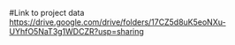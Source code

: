 #Link to project data
https://drive.google.com/drive/folders/17CZ5d8uK5eoNXu-UYhfO5NaT3g1WDCZR?usp=sharing

